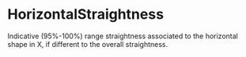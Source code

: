 HorizontalStraightness
======================

Indicative (95%-100%) range straightness  associated to the horizontal shape in X, if different to the overall straightness.
